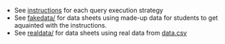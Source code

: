 
* See [instructions](./inst_scientists.html) for each query execution strategy
* See [fakedata/](./fakedata/) for data sheets using made-up data for students to get aquainted with the instructions.
* See [realdata/](./realdata/) for data sheets using real data from [data.csv](./scientists.csv)


